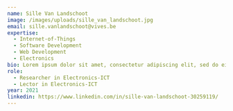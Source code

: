 ```yaml
---
name: Sille Van Landschoot
image: /images/uploads/sille_van_landschoot.jpg
email: sille.vanlandschoot@vives.be
expertise:
  - Internet-of-Things
  - Software Development
  - Web Development
  - Electronics
bio: Lorem ipsum dolor sit amet, consectetur adipiscing elit, sed do eiusmod tempor incididunt ut labore et dolore magna aliqua. Ut enim ad minim veniam, quis nostrud exercitation ullamco laboris nisi ut aliquip ex ea commodo consequat. Duis aute irure dolor in reprehenderit in voluptate velit esse cillum dolore eu fugiat nulla pariatur. Excepteur sint occaecat cupidatat non proident, sunt in culpa qui officia deserunt mollit anim id est laborum.
role:
  - Researcher in Electronics-ICT
  - Lector in Electronics-ICT
year: 2021
linkedin: https://www.linkedin.com/in/sille-van-landschoot-30259119/
---
```


